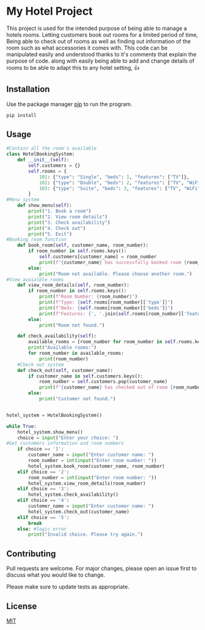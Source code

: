 # My Hotel Project

This project is used for the intended purpose of being able to manage a hotels rooms. Letting customers book out rooms for a limited period of time, Being able to check out of rooms as well as finding out information of the room such as what accessories it comes with.
This code can be manipulated easily and understood thanks to it's comments that explain the purpose of code. along with easily being able to add and change details of rooms to be able to adapt this to any hotel setting, 
:+1:
## Installation

Use the package manager [pip](https://pip.pypa.io/en/stable/) to run the program.

```bash
pip install 
```

## Usage

```python
#Contain all the room's available
class HotelBookingSystem:
    def __init__(self):
        self.customers = {}
        self.rooms = {
            101: {"type": "Single", "beds": 1, "features": ["TV"]},
            102: {"type": "Double", "beds": 2, "features": ["TV", "WiFi", "Balcony"]},
            103: {"type": "Suite", "beds": 3, "features": ["TV", "WiFi", "Bath"]},
        }
#Menu system
    def show_menu(self):
        print("1. Book a room")
        print("2. View room details")
        print("3. Check availability")
        print("4. Check out")
        print("5. Exit")
#Booking room function
    def book_room(self, customer_name, room_number):
        if room_number in self.rooms.keys():
            self.customers[customer_name] = room_number
            print(f"{customer_name} has successfully booked room {room_number}")
        else:
            print("Room not available. Please choose another room.")
#View avaialble rooms 
    def view_room_details(self, room_number):
        if room_number in self.rooms.keys():
            print(f"Room Number: {room_number}")
            print(f"Type: {self.rooms[room_number]['type']}")
            print(f"Beds: {self.rooms[room_number]['beds']}")
            print(f"Features: {', '.join(self.rooms[room_number]['features'])}")
        else:
            print("Room not found.")

    def check_availability(self):
        available_rooms = [room_number for room_number in self.rooms.keys() if room_number not in self.customers.values()]
        print("Available rooms:")
        for room_number in available_rooms:
            print(room_number)
    #Check out system
    def check_out(self, customer_name):
        if customer_name in self.customers.keys():
            room_number = self.customers.pop(customer_name)
            print(f"{customer_name} has checked out of room {room_number}")
        else:
            print("Customer not found.")


hotel_system = HotelBookingSystem()

while True:
    hotel_system.show_menu()
    choice = input("Enter your choice: ")
#Get customers information and room numbers
    if choice == '1':
        customer_name = input("Enter customer name: ")
        room_number = int(input("Enter room number: "))
        hotel_system.book_room(customer_name, room_number)
    elif choice == '2':
        room_number = int(input("Enter room number: "))
        hotel_system.view_room_details(room_number)
    elif choice == '3':
        hotel_system.check_availability()
    elif choice == '4':
        customer_name = input("Enter customer name: ")
        hotel_system.check_out(customer_name)
    elif choice == '5':
        break
    else: #logic error 
        print("Invalid choice. Please try again.")
```

## Contributing

Pull requests are welcome. For major changes, please open an issue first
to discuss what you would like to change.

Please make sure to update tests as appropriate.

## License

[MIT](https://choosealicense.com/licenses/mit/)
